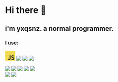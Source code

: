 # Hi there 👋
## i'm yxqsnz. a normal programmer.
### I use:
<div id="i_use">
<img height="32" src="https://raw.githubusercontent.com/github/explore/80688e429a7d4ef2fca1e82350fe8e3517d3494d/topics/javascript/javascript.png" alt="HTML5"/>
<img height="32" src="https://upload.wikimedia.org/wikipedia/commons/thumb/4/4c/Typescript_logo_2020.svg/1200px-Typescript_logo_2020.svg.png">
<img height="32" src="https://brandslogos.com/wp-content/uploads/images/python-logo-vector.svg">
<img height="32" src="https://blog.golang.org/go-brand/Go-Logo/PNG/Go-Logo_Blue.png">

<p> </p>
<img height="32" src="https://img.icons8.com/color/30/000000/mongodb.png"/>
<img height="32" src="https://logodownload.org/wp-content/uploads/2018/05/sqlite-logo-1.png">
<img height="32" src="https://upload.wikimedia.org/wikipedia/commons/thumb/4/4b/Visual_Studio_Code_Insiders_1.36_icon.svg/1200px-Visual_Studio_Code_Insiders_1.36_icon.svg.png">
<img height="32" src="https://img.icons8.com/color/452/visual-studio.png">
<img height="32" src="https://marcas-logos.net/wp-content/uploads/2019/11/Windows-Logo-1.png">
</div>

<div id="stats">

 <img  src="https://github-readme-stats.vercel.app/api?username=yxqsnz&show_icons=true&theme=dracula">
  <img src="https://github-readme-stats.vercel.app/api/top-langs/?username=yxqsnz&theme=dracula">
</div>

